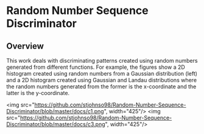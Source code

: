 # Random Number Sequence Discriminator

## Overview
This work deals with discriminating patterns created using random numbers generated from different functions. For example, the figures show a 2D histogram created using random numbers from a Gaussian distribution (left) and a 2D histogram created using Gaussian and Landau distributions where the random numbers generated from the former is the x-coordinate and the latter is the y-coordinate.

<img src="https://github.com/stjohnso98/Random-Number-Sequence-Discriminator/blob/master/docs/c1.png", width="425"/> <img src="https://github.com/stjohnso98/Random-Number-Sequence-Discriminator/blob/master/docs/c3.png", width="425"/>

